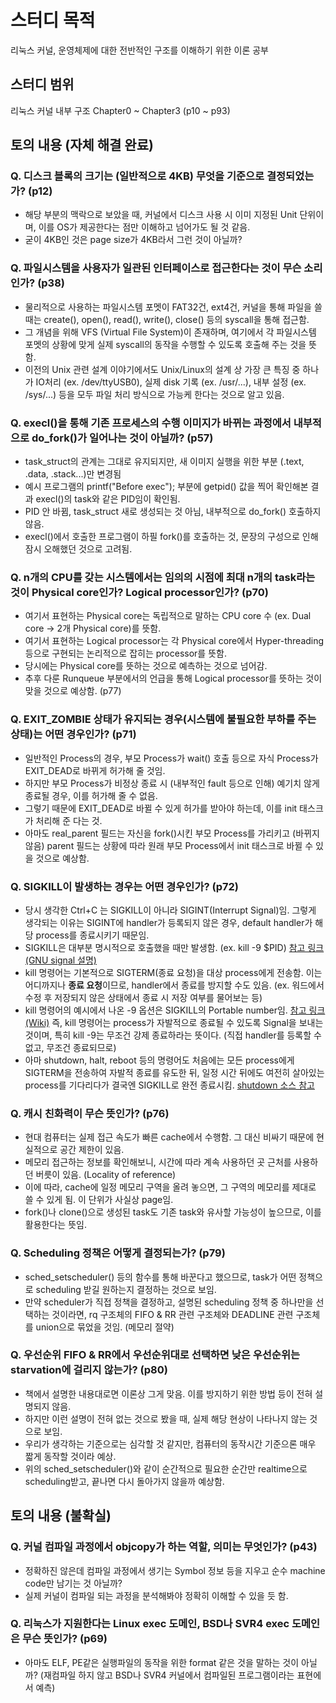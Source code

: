 # 스터디 목적

리눅스 커널, 운영체제에 대한 전반적인 구조를 이해하기 위한 이론 공부

## 스터디 범위

리눅스 커널 내부 구조 Chapter0 ~ Chapter3 (p10 ~ p93)

## 토의 내용 (자체 해결 완료)

### Q. 디스크 블록의 크기는 (일반적으로 4KB) 무엇을 기준으로 결정되었는가? (p12)

* 해당 부분의 맥락으로 보았을 때, 커널에서 디스크 사용 시 이미 지정된 Unit 단위이며,
  이를 OS가 제공한다는 점만 이해하고 넘어가도 될 것 같음.
* 굳이 4KB인 것은 page size가 4KB라서 그런 것이 아닐까?

### Q. 파일시스템을 사용자가 일관된 인터페이스로 접근한다는 것이 무슨 소리인가? (p38)

* 물리적으로 사용하는 파일시스템 포멧이 FAT32건, ext4건, 커널을 통해 파일을 쓸때는
  create(), open(), read(), write(), close() 등의 syscall을 통해 접근함.
* 그 개념을 위해 VFS (Virtual File System)이 존재하며, 여기에서 각 파일시스템 포멧의
  상황에 맞게 실제 syscall의 동작을 수행할 수 있도록 호출해 주는 것을 뜻함.
* 이전의 Unix 관련 설계 이야기에서도 Unix/Linux의 설계 상 가장 큰 특징 중 하나가
  IO처리 (ex. /dev/ttyUSB0), 실제 disk 기록 (ex. /usr/...), 내부 설정 (ex. /sys/...) 등을
  모두 파일 처리 방식으로 가능케 한다는 것으로 알고 있음.

### Q. execl()을 통해 기존 프로세스의 수행 이미지가 바뀌는 과정에서 내부적으로 do\_fork()가 일어나는 것이 아닐까? (p57)

* task\_struct의 관계는 그대로 유지되지만, 새 이미지 실행을 위한 부분 (.text, .data, .stack...)만 변경됨
* 예시 프로그램의 printf("Before exec\"); 부분에 getpid() 값을 찍어 확인해본 결과 execl()의 task와 같은 PID임이 확인됨.
* PID 안 바뀜, task\_struct 새로 생성되는 것 아님, 내부적으로 do\_fork() 호출하지 않음.
* execl()에서 호출한 프로그램이 하필 fork()를 호출하는 것, 문장의 구성으로 인해 잠시 오해했던 것으로 고려됨.

### Q. n개의 CPU를 갖는 시스템에서는 임의의 시점에 최대 n개의 task라는 것이 Physical core인가? Logical processor인가? (p70)

* 여기서 표현하는 Physical core는 독립적으로 말하는 CPU core 수 (ex. Dual core -> 2개 Physical core)를 뜻함.
* 여기서 표현하는 Logical processor는 각 Physical core에서
  Hyper-threading 등으로 구현되는 논리적으로 잡히는 processor를 뜻함.
* 당시에는 Physical core를 뜻하는 것으로 예측하는 것으로 넘어감.
* 추후 다룬 Runqueue 부분에서의 언급을 통해 Logical processor를 뜻하는 것이 맞을 것으로 예상함. (p77)

### Q. EXIT\_ZOMBIE 상태가 유지되는 경우(시스템에 불필요한 부하를 주는 상태)는 어떤 경우인가? (p71)

* 일반적인 Process의 경우, 부모 Process가 wait() 호출 등으로 자식 Process가 EXIT\_DEAD로 바뀌게 허가해 줄 것임.
* 하지만 부모 Process가 비정상 종료 시 (내부적인 fault 등으로 인해) 예기치 않게 종료될 경우, 이를 허가해 줄 수 없음.
* 그렇기 때문에 EXIT\_DEAD로 바뀔 수 있게 허가를 받아야 하는데, 이를 init 태스크가 처리해 준 다는 것.
* 아마도 real\_parent 필드는 자신을 fork()시킨 부모 Process를 가리키고 (바뀌지 않음)
  parent 필드는 상황에 따라 원래 부모 Process에서 init 태스크로 바뀔 수 있을 것으로 예상함.

### Q. SIGKILL이 발생하는 경우는 어떤 경우인가? (p72)

* 당시 생각한 Ctrl+C 는 SIGKILL이 아니라 SIGINT(Interrupt Signal)임.
  그렇게 생각되는 이유는 SIGINT에 handler가 등록되지 않은 경우,
  default handler가 해당 process를 종료시키기 때문임.
* SIGKILL은 대부분 명시적으로 호출했을 때만 발생함. (ex. kill -9 $PID)
  [참고 링크 (GNU signal 설명)](https://www.gnu.org/software/libc/manual/html_node/Termination-Signals.html)
* kill 명령어는 기본적으로 SIGTERM(종료 요청)을 대상 process에게 전송함.
  이는 어디까지나 **종료 요청**이므로, handler에서 종료를 방지할 수도 있음.
  (ex. 워드에서 수정 후 저장되지 않은 상태에서 종료 시 저장 여부를 물어보는 등)
* kill 명령어의 예시에서 나온 -9 옵션은 SIGKILL의 Portable number임.
  [참고 링크 (Wiki)](https://en.wikipedia.org/wiki/Signal_%28IPC%29#POSIX_signals)
  즉, kill 명령어는 process가 자발적으로 종료될 수 있도록 Signal을 보내는 것이며,
  특히 kill -9는 무조건 강제 종료하라는 뜻이다. (직접 handler를 등록할 수 없고, 무조건 종료되므로)
* 아마 shutdown, halt, reboot 등의 명령어도 처음에는 모든 process에게 SIGTERM을 전송하여 자발적 종료를 유도한 뒤,
  일정 시간 뒤에도 여전히 살아있는 process를 기다리다가 결국엔 SIGKILL로 완전 종료시킴.
  [shutdown 소스 참고](https://github.com/systemd/systemd/blob/f8bff7805ea1252c2421d07a92bf5b19f4f16aa7/src/shutdown/shutdown.c#L392-L396)

### Q. 캐시 친화력이 무슨 뜻인가? (p76)

* 현대 컴퓨터는 실제 접근 속도가 빠른 cache에서 수행함. 그 대신 비싸기 때문에 현실적으로 공간 제한이 있음.
* 메모리 접근하는 정보를 확인해보니, 시간에 따라 계속 사용하던 곳 근처를 사용하던 버릇이 있음. (Locality of reference)
* 이에 따라, cache에 일정 메모리 구역을 올려 놓으면, 그 구역의 메모리를 제대로 쓸 수 있게 됨. 이 단위가 사실상 page임.
* fork()나 clone()으로 생성된 task도 기존 task와 유사할 가능성이 높으므로, 이를 활용한다는 뜻임.

### Q. Scheduling 정책은 어떻게 결정되는가? (p79)

* sched\_setscheduler() 등의 함수를 통해 바꾼다고 했으므로, task가 어떤 정책으로 scheduling 받길 원하는지 결정하는 것으로 보임.
* 만약 scheduler가 직접 정책을 결정하고, 설명된 scheduling 정책 중 하나만을 선택하는 것이라면,
  rq 구조체의 FIFO & RR 관련 구조체와 DEADLINE 관련 구조체를 union으로 묶었을 것임. (메모리 절약)

### Q. 우선순위 FIFO & RR에서 우선순위대로 선택하면 낮은 우선순위는 starvation에 걸리지 않는가? (p80)

* 책에서 설명한 내용대로면 이론상 그게 맞음. 이를 방지하기 위한 방법 등이 전혀 설명되지 않음.
* 하지만 이런 설명이 전혀 없는 것으로 봤을 때, 실제 해당 현상이 나타나지 않는 것으로 보임.
* 우리가 생각하는 기준으로는 심각할 것 같지만, 컴퓨터의 동작시간 기준으론 매우 짧게 동작할 것이라 예상.
* 위의 sched\_setscheduler()와 같이 순간적으로 필요한 순간만 realtime으로 scheduling받고, 끝나면 다시 돌아가지 않을까 예상함.

## 토의 내용 (불확실)

### Q. 커널 컴파일 과정에서 objcopy가 하는 역할, 의미는 무엇인가? (p43)

* 정확하진 않은데 컴파일 과정에서 생기는 Symbol 정보 등을 지우고 순수 machine code만 남기는 것 아닐까?
* 실제 커널이 컴파일 되는 과정을 분석해봐야 정확히 이해할 수 있을 듯 함.

### Q. 리눅스가 지원한다는 Linux exec 도메인, BSD나 SVR4 exec 도메인은 무슨 뜻인가? (p69)

* 아마도 ELF, PE같은 실행파일의 동작을 위한 format 같은 것을 말하는 것이 아닐까?
  (재컴파일 하지 않고 BSD나 SVR4 커널에서 컴파일된 프로그램이라는 표현에서 예측)
